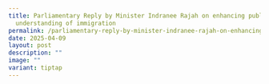 ```yaml
---
title: Parliamentary Reply by Minister Indranee Rajah on enhancing public
  understanding of immigration
permalink: /parliamentary-reply-by-minister-indranee-rajah-on-enhancing-public-understanding-of-immigration/
date: 2025-04-09
layout: post
description: ""
image: ""
variant: tiptap
---
```

